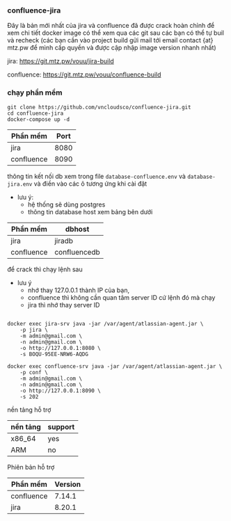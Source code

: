 ### confluence-jira

Đây là bản mới nhất của jira và confluence đã được crack hoàn chỉnh 
để xem chi tiết docker image có thể xem qua các git sau các bạn có thể tự buil và recheck (các bạn cần vào project build gửi mail tới email contact {at} mtz.pw để mình cấp quyền và được cập nhập image version nhanh nhất)

jira: 
https://git.mtz.pw/vouu/jira-build

confluence: 
https://git.mtz.pw/vouu/confluence-build


### chạy phần mềm

```
git clone https://github.com/vncloudsco/confluence-jira.git
cd confluence-jira
docker-compose up -d
``` 

| Phần mềm     | Port |
| ------------ | ----------- |
| jira         | 8080        |
| confluence   | 8090        |


thông tin kết nối db xem trong file  ```database-confluence.env``` và ```database-jira.env``` và điền vào các ô tương ứng khi cài đặt

- lưu ý: 
    - hệ thống sẽ dùng postgres
    - thông tin database host xem bảng bên dưới


| Phần mềm     | dbhost      |
| ------------ | ----------- |
| jira         | jiradb      |
| confluence   | confluencedb|



để crack thì chạy lệnh sau 

- lưu ý 
    - nhớ thay 127.0.0.1 thành IP của bạn,
    - confluence thì không cần quan tâm server ID cứ lệnh đó mà chạy
    - jira thì nhớ thay server ID 

```

docker exec jira-srv java -jar /var/agent/atlassian-agent.jar \
    -p jira \
    -m admin@gmail.com \
    -n admin@gmail.com \
    -o http://127.0.0.1:8080 \
    -s BOQU-95EE-NRW6-AQDG

docker exec confluence-srv java -jar /var/agent/atlassian-agent.jar \
    -p conf \
    -m admin@gmail.com \
    -n admin@gmail.com \
    -o http://127.0.0.1:8090 \
    -s 202
```

nền tảng hỗ trợ

| nền tảng     | support   |
| ------------ | --------- |
| x86_64       | yes       |
| ARM          | no        |

Phiên bản hỗ trợ

| Phần mềm     | Version   |
| ------------ | --------- |
| confluence   | 7.14.1    |
| jira         | 8.20.1    |